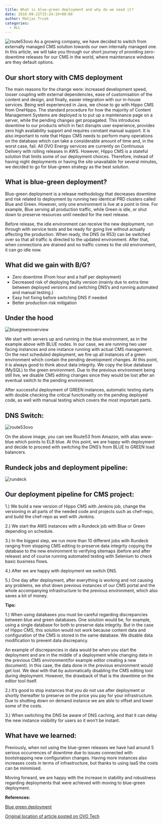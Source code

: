 ```yaml
---
title: What is blue-green deployment and why do we need it?
date: 2016-09-22T15:24:19+00:00
author: Matjaz Trcek
categories:
  - ALL
---
```

![route53ovo](posts/route53ovo.png "")
As a growing company, we have decided to switch from externally managed CMS solution towards our own internally managed one. In this article, we will take you through our short journey of providing zero-downtime releases for our CMS in the world, where maintenance windows are they default options.

## Our short story with CMS deployment

The main reasons for the change were: increased development speed, looser coupling with external dependencies, ease of customisation of the content and design, and finally, easier integration with our in-house services. Being well experienced in Java, we chose to go with Hippo CMS from OneHippo. The standard procedure for how the majority of Content Management Systems are deployed is to put up a maintenance page on a server, while the pending changes get propagated. This introduces downtime to our products which in fact disrupts user experience, provides zero high availability support and requires constant manual support. It is also important to note that Hippo CMS needs to perform many operations on the database which can take a considerable amount of time and, in the worst case, fail. All OVO Energy services are currently on Continuous Delivery with rolling releases in AWS. However, Hippo CMS is a stateful solution that limits some of our deployment choices. Therefore, instead of having night deployments or having the site unavailable for several minutes, we decided to go for blue-green strategy as the best solution.

## What is blue-green deployment?

Blue-green deployment is a release methodology that decreases downtime and risk related to deployment by running two identical PRD clusters called Blue and Green. However, only one environment is live at a point in time. For example, Blue serving all production traffic, while Green is idle, or shut down to preserve resources until needed for the next release.

Before release, the idle environment can receive the new deployment, run through with service tests and be ready for going live without actually affecting the production. When ready, the DNS (ie R53) can be switched over so that all traffic is directed to the updated environment. After that, when connections are drained and no traffic comes to the old environment, it can go idle now.

## What did we gain with B/G?

  * Zero downtime (From hour and a half per deployment)
  * Decreased risk of deploying faulty version (mainly due to extra time between deployed versions and switching DNS’s and running automated and manual testing.)
  * Easy hot fixing before switching DNS if needed
  * Better production risk mitigation

## Under the hood

![bluegreenoverview](posts/bluegreenoverview.png "")

We start with servers up and running in the blue environment, as in the example above with BLUE nodes. In our case, we are running two user facing instances and one instance running with actual CMS management. On the next scheduled deployment, we fire up all instances of a green environment which contain the pending development changes. At this point, it is always good to think about data integrity. We copy the blue database (MySQL) to the green environment. Due to the previous environment being still live, we disable CMS editing changes since they would be lost after an eventual switch to the pending environment.

After successful deployment of GREEN instances, automatic testing starts with double checking the critical functionality on the pending deployed code, as well with manual testing which covers the most important parts.

## DNS Switch:

![route53ovo](posts/route53ovo.png "")

On the above image, you can see Route53 from Amazon, with alias www-blue which points to ELB blue. At this point, we are happy with deployment and decide to proceed with switching the DNS’s from BLUE to GREEN load balancers.

## Rundeck jobs and deployment pipeline:

![rundeck](posts/rundeck.png "") 

## Our deployment pipeline for CMS project:


1.) We build a new version of Hippo CMS with Jenkins job, change the versioning in all parts of the needed code and projects such as chef-repo, and build the chef-repo as well with Jenkins.

2.) We start the AWS instances with a Rundeck job with Blue or Green depending on schedule.

3.) In the biggest step, we run more than 10 different jobs with Rundeck ranging from stopping CMS editing to preserve data integrity copying the database to the new environment to verifying sitemaps (before and after release) and of course running automated testing with Selenium to check basic business flows.

4.) After we are happy with deployment we switch DNS.

5.) One day after deployment, after everything is working and not causing any problems, we shut down previous instances of our CMS portal and the whole accompanying infrastructure to the previous environment, which also saves a bit of money.

**Tips:**

1.) When using databases you must be careful regarding discrepancies between blue and green databases. One solution would be, for example, using a single database for both to preserve data integrity. But in the case of Hippo CMS, this solution would not work because content data and configuration of the CMS is stored in the same database. We disable data modification to prevent data discrepancy.

An example of discrepancies in data would be when you start the deployment and are in the middle of a deployment while changing data in the previous CMS environment(for example editor creating a new document). In this case, the data done in the previous environment would get lost. We deal with that by automatically disabling the CMS editing tool during deployment. However, the drawback of that is the downtime on the editor tool itself.

2.) It’s good to stop instances that you do not use after deployment or shortly thereafter to preserve on the price you pay for your infrastructure. Due to shutting down on demand instance we are able to offset and lower some of the costs.

3.) When switching the DNS be aware of DNS caching, and that it can delay the new instance visibility for users so it won’t be instant.

## What have we learned:

Previously, when not using the blue-green releases we have had around 5 serious occurrences of downtime due to issues connected with bootstrapping new configuration changes. Having more instances also increases costs in terms of infrastructure, but thanks to using IaaS the costs can be minimised.

Moving forward, we are happy with the increase in stability and robustness regarding deployments that were achieved with moving to blue-green deployment.

**References:**

[Blue green deployment](https://docs.cloudfoundry.org/devguide/deploy-apps/blue-green.html)

[Original location of article posted on OVO Tech](http://tech.ovoenergy.com/b/g/cms/java/web/aws/2016/09/19/Blue-green-environment-deployment.html)